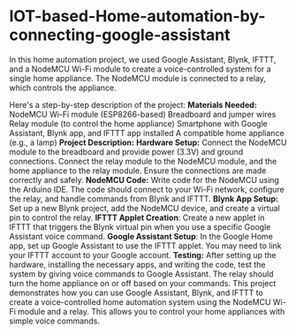 # IOT-based-Home-automation-by-connecting-google-assistant
In this home automation project, we used Google Assistant, Blynk, IFTTT, and a NodeMCU Wi-Fi module to create a voice-controlled system for a single home appliance. The NodeMCU module is connected to a relay, which controls the appliance.

Here's a step-by-step description of the project:
**Materials Needed:**
NodeMCU Wi-Fi module (ESP8266-based)
Breadboard and jumper wires
Relay module (to control the home appliance)
Smartphone with Google Assistant, Blynk app, and IFTTT app installed
A compatible home appliance (e.g., a lamp)
**Project Description:**
**Hardware Setup:**
Connect the NodeMCU module to the breadboard and provide power (3.3V) and ground connections. Connect the relay module to the NodeMCU module, and the home appliance to the relay module. Ensure the connections are made correctly and safely.
**NodeMCU Code:**
Write code for the NodeMCU using the Arduino IDE. The code should connect to your Wi-Fi network, configure the relay, and handle commands from Blynk and IFTTT.
**Blynk App Setup:**
Set up a new Blynk project, add the NodeMCU device, and create a virtual pin to control the relay.
**IFTTT Applet Creation**:
Create a new applet in IFTTT that triggers the Blynk virtual pin when you use a specific Google Assistant voice command.
**Google Assistant Setup**: 
In the Google Home app, set up Google Assistant to use the IFTTT applet. You may need to link your IFTTT account to your Google account.
**Testing:**
After setting up the hardware, installing the necessary apps, and writing the code, test the system by giving voice commands to Google Assistant. The relay should turn the home appliance on or off based on your commands.
This project demonstrates how you can use Google Assistant, Blynk, and IFTTT to create a voice-controlled home automation system using the NodeMCU Wi-Fi module and a relay. This allows you to control your home appliances with simple voice commands.
